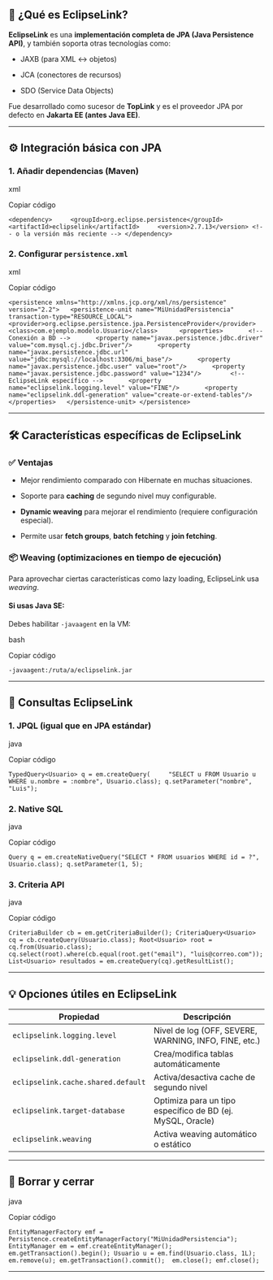 ## 🧠 ¿Qué es EclipseLink?

**EclipseLink** es una **implementación completa de JPA (Java Persistence API)**, y también soporta otras tecnologías como:

- JAXB (para XML ↔ objetos)
    
- JCA (conectores de recursos)
    
- SDO (Service Data Objects)
    

Fue desarrollado como sucesor de **TopLink** y es el proveedor JPA por defecto en **Jakarta EE (antes Java EE)**.

---

## ⚙️ Integración básica con JPA

### 1. Añadir dependencias (Maven)

xml

Copiar código

`<dependency>     <groupId>org.eclipse.persistence</groupId>     <artifactId>eclipselink</artifactId>     <version>2.7.13</version> <!-- o la versión más reciente --> </dependency>`

### 2. Configurar `persistence.xml`

xml

Copiar código

`<persistence xmlns="http://xmlns.jcp.org/xml/ns/persistence"              version="2.2">   <persistence-unit name="MiUnidadPersistencia" transaction-type="RESOURCE_LOCAL">     <provider>org.eclipse.persistence.jpa.PersistenceProvider</provider>     <class>com.ejemplo.modelo.Usuario</class>      <properties>       <!-- Conexión a BD -->       <property name="javax.persistence.jdbc.driver" value="com.mysql.cj.jdbc.Driver"/>       <property name="javax.persistence.jdbc.url" value="jdbc:mysql://localhost:3306/mi_base"/>       <property name="javax.persistence.jdbc.user" value="root"/>       <property name="javax.persistence.jdbc.password" value="1234"/>        <!-- EclipseLink específico -->       <property name="eclipselink.logging.level" value="FINE"/>       <property name="eclipselink.ddl-generation" value="create-or-extend-tables"/>     </properties>   </persistence-unit> </persistence>`

---

## 🛠 Características específicas de EclipseLink

### ✅ Ventajas

- Mejor rendimiento comparado con Hibernate en muchas situaciones.
    
- Soporte para **caching** de segundo nivel muy configurable.
    
- **Dynamic weaving** para mejorar el rendimiento (requiere configuración especial).
    
- Permite usar **fetch groups**, **batch fetching** y **join fetching**.
    

### 📦 Weaving (optimizaciones en tiempo de ejecución)

Para aprovechar ciertas características como lazy loading, EclipseLink usa _weaving_.

#### Si usas Java SE:

Debes habilitar `-javaagent` en la VM:

bash

Copiar código

`-javaagent:/ruta/a/eclipselink.jar`

---

## 🔎 Consultas EclipseLink

### 1. JPQL (igual que en JPA estándar)

java

Copiar código

`TypedQuery<Usuario> q = em.createQuery(     "SELECT u FROM Usuario u WHERE u.nombre = :nombre", Usuario.class); q.setParameter("nombre", "Luis");`

### 2. Native SQL

java

Copiar código

`Query q = em.createNativeQuery("SELECT * FROM usuarios WHERE id = ?", Usuario.class); q.setParameter(1, 5);`

### 3. Criteria API

java

Copiar código

`CriteriaBuilder cb = em.getCriteriaBuilder(); CriteriaQuery<Usuario> cq = cb.createQuery(Usuario.class); Root<Usuario> root = cq.from(Usuario.class); cq.select(root).where(cb.equal(root.get("email"), "luis@correo.com")); List<Usuario> resultados = em.createQuery(cq).getResultList();`

---

## 💡 Opciones útiles en EclipseLink

|Propiedad|Descripción|
|---|---|
|`eclipselink.logging.level`|Nivel de log (OFF, SEVERE, WARNING, INFO, FINE, etc.)|
|`eclipselink.ddl-generation`|Crea/modifica tablas automáticamente|
|`eclipselink.cache.shared.default`|Activa/desactiva cache de segundo nivel|
|`eclipselink.target-database`|Optimiza para un tipo específico de BD (ej. MySQL, Oracle)|
|`eclipselink.weaving`|Activa weaving automático o estático|

---

## 🧹 Borrar y cerrar

java

Copiar código

`EntityManagerFactory emf = Persistence.createEntityManagerFactory("MiUnidadPersistencia"); EntityManager em = emf.createEntityManager();  em.getTransaction().begin(); Usuario u = em.find(Usuario.class, 1L); em.remove(u); em.getTransaction().commit();  em.close(); emf.close();`

---